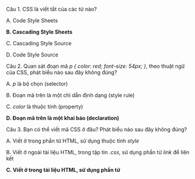 ﻿Câu 1. CSS là viết tắt của các từ nào?

A. Code Style Sheets

**B. Cascading Style Sheets**

C. Cascading Style Source

D. Code Style Source

Câu 2. Quan sát đoạn mã *p { color: red; font-size: 54px; }*, theo thuật ngữ của CSS, phát biểu nào sau đây không đúng?

A. *p* là bộ chọn (selector)

B. Đoạn mã trên là một chỉ dẫn định dạng (style rule)

C. *color* là thuộc tính (property)

**D. Đoạn mã trên là một khai báo (declaration)**

Câu 3. Bạn có thể viết mã CSS ở đâu? Phát biểu nào sau đây không đúng?

A. Viết ở trong phần tử HTML, sử dụng thuộc tính *style*

B. Viết ở ngoài tài liệu HTML, trong tập tin *.css*, sử dụng phần tử *link* để liên kết

**C. Viết ở trong tài liệu HTML, sử dụng phần tử *<script>***

D. Viết ở trong tài liệu HTML, sử dụng phần tử *<style>*

Câu 4. Theo kĩ thuật xếp lớp (cascading) trong CSS, loại mã CSS nào có độ ưu tiên cao nhất ?

A. User agent style sheet

**B. User style sheet**

C. Author style sheet

D. Cả ba có độ ưu tiên như nhau

Câu 5. Khi áp dụng đoạn mã CSS sau, văn bản *p* có màu gì?

<style>

p { color: purple; }

p { color: green; }

p { color: gray; }

</style>

A. Tím

B. Xanh

**C. Xám**

D. Trắng

Câu 6. Trong các phương pháp để định chuẩn CSS (normalize CSS, reset CSS), cách nào sau đây không đúng?

A. Dùng tập tin normalize.css

B. Dùng bộ mã reset CSS của Eric Meyer

C. Dùng bộ mã định chuẩn CSS của Bootstraps

D. Dùng lệnh Reset của CSS

Câu 7. In CSS, the term \_\_\_\_\_ is used when talking about design and layout. The CSS \_\_\_\_\_\_ is essentially a box that wraps around every HTML element. It consists of: margins, borders, padding, and the actual content.

A. border

B. cascading

C. box mode

D. box model

Câu 8. Trong CSS, đơn vị đo nào sau đây không phải là đơn vị đo tương đối (relative)?

A. em

B. rem

C. %

D. px

